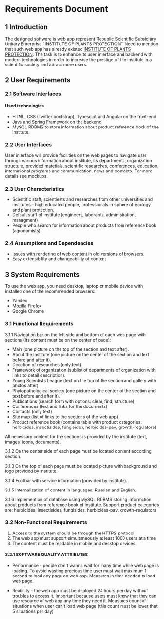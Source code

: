 # Requirements Document 
## 1 Introduction
The designed software is web app represent Republic Scientific Subsidiary Unitary Enterprise "INSTITUTE OF PLANTS PROTECTION". Need to mention that such web app has already existed [INSTITUTE OF PLANTS PROTECTION](http://izr.by/).  The task is to enhance its user interface and backend with modern technologies in order to increase the prestige of the institute in a scientific society and attract more users.
## 2 User Requirements
### 2.1 Software Interfaces
#### Used technologies
- HTML, CSS (Twitter bootstrap), Typescipt and Angular on the front-end
- Java and Spring Framework on the backend
- MySQL RDBMS to store information about product reference book of the institute.

### 2.2 User Interfaces

User interface will provide facilities on the web pages to navigate user through various information about institute, its departments, organization structure, provided matetials, scientific researches, conferences, education, international programs and communication, news and contacts. For more details see mockups.
### 2.3 User Characteristics
- Scientific staff, scientiests and researches from other universities and institutes - high educated people, professionals in sphere of ecology and plant protection.
- Default staff of institute (engineers, laborants, administration, managment)
- People who search for information about products from reference book (agronomists) 
### 2.4 Assumptions and Dependencies
- Issues with rendering of web content in old versions of browsers.
- Easy extensibility and changeability of content
## 3 System Requirements
To use the web app, you need desktop, laptop or mobile device with installed one of the recommended browsers:

- Yandex
- Mozilla Firefox
- Google Chrome

### 3.1 Functional Requirements
3.1.1 Navigation bar on the left side and bottom of each web page with sections (Its content must be on the center of page):

- Main (one picture on the top of the section and text after).
- About the Institute (one picture on the center of the section and text before and after it).
- Direction of researches (only text).
- Framework of organization (sublist of departments of organization with links to detail description).
- Young Scientists League (text on the top of the section and gallery with photos after)
- Phytopathological society (one picture on the center of the section and text before and after it).
- Publications (search form with options: clear, find, structure)
- Conferences (text and links for the documents)
- Contacts (only text)
- Site map (list of links to the sections of the web app)
- Product reference book (contains table with product categories: herbicides, insectisides, fungisides, herbicides-pav, growth-regulators)

All necessary content for the sections is provided by the institute (text, images, icons, documents).

3.1.2 On the center side of each page must be located content according section.

3.1.3 On the top of each page must be located picture with background and logo provided by institute.

3.1.4 Footbar with service information (provided by institute).

3.1.5 Internalization of content in languages: Russian and English.

3.1.6 Implemention of database using MySQL RDBMS storing information about products from reference book of institute. Support product categories are: herbicides, insectisides, fungisides, herbicides-pav, growth-regulators

### 3.2 Non-Functional Requirements
1) Access to the system should be through the HTTPS protocol
2) The web app must support simultaneously at least 1000 users at a time
3) The content must be readable in mobile and desktop devices
#### 3.2.1 SOFTWARE QUALITY ATTRIBUTES
- Performance - people don't wanna wait for many time while web page is loading. To avoid wasting precious time user must wait maximum 1 second to load any page on web app. Measures in time needed to load web page.

- Reability - the web app must be deployed 24 hours per day without troubles to access it. Important because users must know that they can use resource of web app any time they need it. Measures count of situations when user can't load web page (this count must be lower that 5 situations per day)
